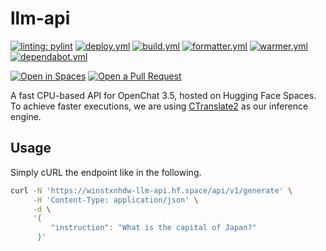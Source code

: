 # llm-api

[![linting: pylint](https://img.shields.io/badge/linting-pylint-yellowgreen)](https://github.com/PyCQA/pylint)
[![deploy.yml](https://github.com/winstxnhdw/llm-api/actions/workflows/deploy.yml/badge.svg)](https://github.com/winstxnhdw/llm-api/actions/workflows/deploy.yml)
[![build.yml](https://github.com/winstxnhdw/llm-api/actions/workflows/build.yml/badge.svg)](https://github.com/winstxnhdw/llm-api/actions/workflows/build.yml)
[![formatter.yml](https://github.com/winstxnhdw/llm-api/actions/workflows/formatter.yml/badge.svg)](https://github.com/winstxnhdw/llm-api/actions/workflows/formatter.yml)
[![warmer.yml](https://github.com/winstxnhdw/llm-api/actions/workflows/warmer.yml/badge.svg)](https://github.com/winstxnhdw/llm-api/actions/workflows/warmer.yml)
[![dependabot.yml](https://github.com/winstxnhdw/llm-api/actions/workflows/dependabot.yml/badge.svg)](https://github.com/winstxnhdw/llm-api/actions/workflows/dependabot.yml)

[![Open in Spaces](https://huggingface.co/datasets/huggingface/badges/raw/main/open-in-hf-spaces-md-dark.svg)](https://huggingface.co/spaces/winstxnhdw/llm-api)
[![Open a Pull Request](https://huggingface.co/datasets/huggingface/badges/raw/main/open-a-pr-md-dark.svg)](https://github.com/winstxnhdw/llm-api/compare)

A fast CPU-based API for OpenChat 3.5, hosted on Hugging Face Spaces. To achieve faster executions, we are using [CTranslate2](https://github.com/OpenNMT/CTranslate2) as our inference engine.

## Usage

Simply cURL the endpoint like in the following.

```bash
curl -N 'https://winstxnhdw-llm-api.hf.space/api/v1/generate' \
     -H 'Content-Type: application/json' \
     -d \
     '{
         "instruction": "What is the capital of Japan?"
      }'
```
